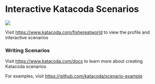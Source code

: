 # Interactive Katacoda Scenarios

[![](http://shields.katacoda.com/katacoda/fishereatworld/count.svg)](https://www.katacoda.com/fishereatworld "Get your profile on Katacoda.com")

Visit https://www.katacoda.com/fishereatworld to view the profile and interactive scenarios

### Writing Scenarios
Visit https://www.katacoda.com/docs to learn more about creating Katacoda scenarios

For examples, visit https://github.com/katacoda/scenario-example
